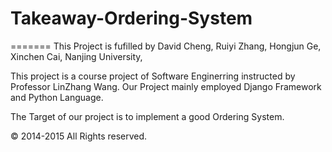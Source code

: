 # Takeaway-Ordering-System
=======
This Project is fufilled by David Cheng, Ruiyi Zhang, Hongjun Ge, Xinchen Cai, Nanjing University, 

This project is a course project of Software Enginerring instructed by Professor LinZhang Wang.
Our Project mainly employed Django Framework and Python Language. 

The Target of our project is to implement a good Ordering System.
  
© 2014-2015 All Rights reserved.
